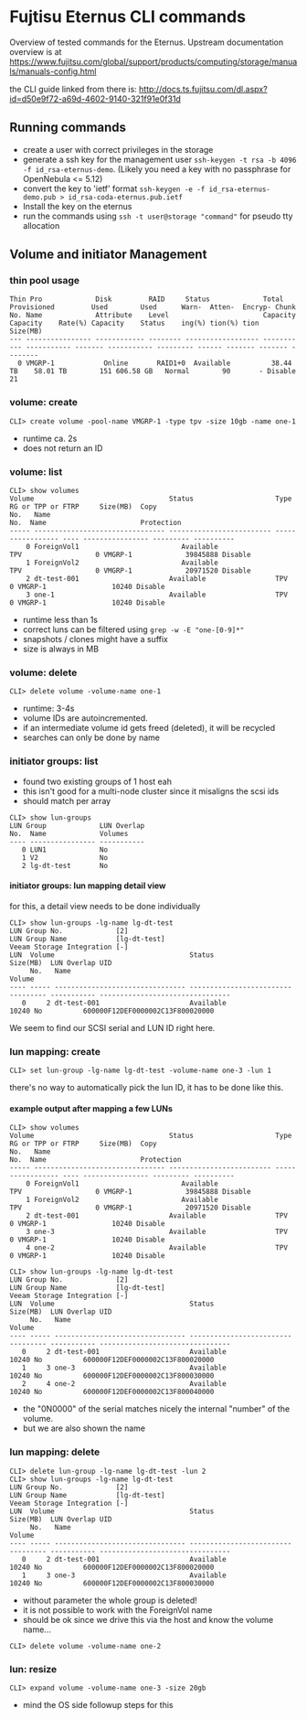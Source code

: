 # Fujtisu Eternus CLI commands

Overview of tested commands for the Eternus.
Upstream documentation overview is at 
https://www.fujitsu.com/global/support/products/computing/storage/manuals/manuals-config.html

the CLI guide linked from there is:
http://docs.ts.fujitsu.com/dl.aspx?id=d50e9f72-a69d-4602-9140-321f91e0f31d


## Running commands

* create a user with correct privileges in the storage
* generate a ssh key for the management user `ssh-keygen -t rsa -b 4096 -f id_rsa-eternus-demo`. (Likely you need a key with no passphrase for OpenNebula <= 5.12)
* convert the key to 'ietf' format `ssh-keygen -e -f id_rsa-eternus-demo.pub > id_rsa-coda-eternus.pub.ietf`
* Install the key on the eternus
* run the commands using `ssh -t user@storage "command"` for pseudo tty allocation


## Volume and initiator Management

### thin pool usage

```CLI> show thin-pro-pools
Thin Pro             Disk         RAID     Status             Total       Provisioned         Used        Used      Warn-  Atten-  Encryp- Chunk
No. Name             Attribute    Level                       Capacity    Capacity    Rate(%) Capacity    Status    ing(%) tion(%) tion    Size(MB)
--- ---------------- ------------ -------- ------------------ ----------- ----------- ------- ----------- --------- ------ ------- ------- --------
  0 VMGRP-1            Online       RAID1+0  Available          38.44 TB    58.01 TB        151 606.58 GB   Normal        90       - Disable       21
```


### volume: create

```
CLI> create volume -pool-name VMGRP-1 -type tpv -size 10gb -name one-1         
```

* runtime ca. 2s
* does not return an ID

### volume: list

```
CLI> show volumes
Volume                                 Status                    Type              RG or TPP or FTRP     Size(MB)  Copy
No.   Name                                                                         No.  Name                       Protection
----- -------------------------------- ------------------------- ----------------- ---- ---------------- --------- ----------
    0 ForeignVol1                         Available                 TPV                  0 VMGRP-1             39845888 Disable    
    1 ForeignVol2                         Available                 TPV                  0 VMGRP-1             20971520 Disable    
    2 dt-test-001                      Available                 TPV                  0 VMGRP-1                10240 Disable    
    3 one-1                            Available                 TPV                  0 VMGRP-1                10240 Disable  
```

* runtime less than 1s
* correct luns can be filtered using `grep -w -E "one-[0-9]*"`
* snapshots / clones might have a suffix
* size is always in MB


### volume: delete 

```
CLI> delete volume -volume-name one-1
```

* runtime: 3-4s
* volume IDs are autoincremented. 
* if an intermediate volume id gets freed (deleted), it will be recycled
* searches can only be done by name

### initiator groups: list

* found two existing groups of 1 host eah
* this isn't good for a multi-node cluster since it misaligns the scsi ids
* should match per array

```
CLI> show lun-groups 
LUN Group             LUN Overlap
No.  Name             Volumes
---- ---------------- -----------
   0 LUN1             No         
   1 V2               No         
   2 lg-dt-test       No   
```

#### initiator groups: lun mapping detail view

for this, a detail view needs to be done individually

```
CLI> show lun-groups -lg-name lg-dt-test
LUN Group No.             [2]
LUN Group Name            [lg-dt-test]
Veeam Storage Integration [-]
LUN  Volume                                 Status                    Size(MB)  LUN Overlap UID
     No.   Name                                                                 Volume
---- ----- -------------------------------- ------------------------- --------- ----------- --------------------------------
   0     2 dt-test-001                      Available                     10240 No          600000F12DEF0000002C13F800020000
```

We seem to find our SCSI serial and LUN ID right here.

### lun mapping: create

```
CLI> set lun-group -lg-name lg-dt-test -volume-name one-3 -lun 1
```

there's no way to automatically pick the lun ID, it has to be done like this.

#### example output after mapping a few LUNs

```
CLI> show volumes                       
Volume                                 Status                    Type              RG or TPP or FTRP     Size(MB)  Copy
No.   Name                                                                         No.  Name                       Protection
----- -------------------------------- ------------------------- ----------------- ---- ---------------- --------- ----------
    0 ForeignVol1                         Available                 TPV                  0 VMGRP-1             39845888 Disable    
    1 ForeignVol2                         Available                 TPV                  0 VMGRP-1             20971520 Disable    
    2 dt-test-001                      Available                 TPV                  0 VMGRP-1                10240 Disable    
    3 one-3                            Available                 TPV                  0 VMGRP-1                10240 Disable    
    4 one-2                            Available                 TPV                  0 VMGRP-1                10240 Disable    

CLI> show lun-groups -lg-name lg-dt-test                        
LUN Group No.             [2]
LUN Group Name            [lg-dt-test]
Veeam Storage Integration [-]
LUN  Volume                                 Status                    Size(MB)  LUN Overlap UID
     No.   Name                                                                 Volume
---- ----- -------------------------------- ------------------------- --------- ----------- --------------------------------
   0     2 dt-test-001                      Available                     10240 No          600000F12DEF0000002C13F800020000
   1     3 one-3                            Available                     10240 No          600000F12DEF0000002C13F800030000
   2     4 one-2                            Available                     10240 No          600000F12DEF0000002C13F800040000

```

* the "0N0000" of the serial matches nicely the internal "number" of the volume.
* but we are also shown the name


### lun mapping: delete


```
CLI> delete lun-group -lg-name lg-dt-test -lun 2
CLI> show lun-groups -lg-name lg-dt-test        
LUN Group No.             [2]
LUN Group Name            [lg-dt-test]
Veeam Storage Integration [-]
LUN  Volume                                 Status                    Size(MB)  LUN Overlap UID
     No.   Name                                                                 Volume
---- ----- -------------------------------- ------------------------- --------- ----------- --------------------------------
   0     2 dt-test-001                      Available                     10240 No          600000F12DEF0000002C13F800020000
   1     3 one-3                            Available                     10240 No          600000F12DEF0000002C13F800030000
```

* without parameter the whole group is deleted!
* it is not possible to work with the ForeignVol name
* should be ok since we drive this via the host and know the volume name...

```
CLI> delete volume -volume-name one-2
```


### lun: resize

```
CLI> expand volume -volume-name one-3 -size 20gb
```

* mind the OS side followup steps for this
